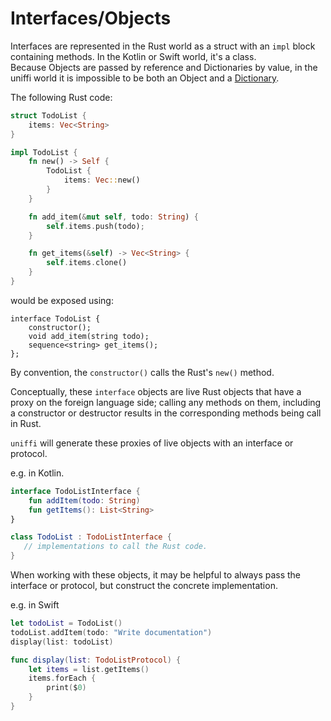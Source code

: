 # Interfaces/Objects

Interfaces are represented in the Rust world as a struct with an `impl` block containing methods. In the Kotlin or Swift world, it's a class.  
Because Objects are passed by reference and Dictionaries by value, in the uniffi world it is impossible to be both an Object and a [Dictionary](./structs.md).

The following Rust code:

```rust
struct TodoList {
    items: Vec<String>
}

impl TodoList {
    fn new() -> Self {
        TodoList {
            items: Vec::new()
        }
    }

    fn add_item(&mut self, todo: String) {
        self.items.push(todo);
    }

    fn get_items(&self) -> Vec<String> {
        self.items.clone()
    }
}
```

would be exposed using:

```idl
interface TodoList {
    constructor();
    void add_item(string todo);
    sequence<string> get_items();
};
```

By convention, the `constructor()` calls the Rust's `new()` method.

Conceptually, these `interface` objects are live Rust objects that have a proxy on the foreign language side; calling any methods on them, including a constructor or destructor results in the corresponding methods being call in Rust.

`uniffi` will generate these proxies of live objects with an interface or protocol.

e.g. in Kotlin.

```kotlin
interface TodoListInterface {
    fun addItem(todo: String)
    fun getItems(): List<String>
}

class TodoList : TodoListInterface {
   // implementations to call the Rust code.
}
```

When working with these objects, it may be helpful to always pass the interface or protocol, but construct the concrete implementation.

e.g. in Swift

```swift
let todoList = TodoList()
todoList.addItem(todo: "Write documentation")
display(list: todoList)

func display(list: TodoListProtocol) {
    let items = list.getItems()
    items.forEach {
        print($0)
    }
}
```